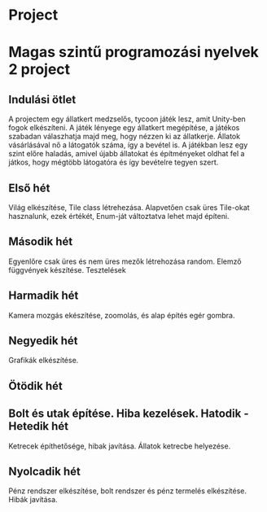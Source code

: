 # Project
Magas szintű programozási nyelvek 2 project
===========================================
Indulási ötlet
--------------
A projectem egy állatkert medzselős,  tycoon játék lesz, amit Unity-ben fogok elkészíteni. A játék lényege egy állatkert megépítése, a játékos szabadan válaszhatja majd meg, hogy nézzen ki az állatkerje. Állatok vásárlásával nő a látogatók száma, így a bevétel is. A játékban lesz egy szint előre haladás, amivel újabb állatokat és építményeket oldhat fel a játkos, hogy mégtöbb látogatóra és így bevételre tegyen szert.

Első hét
--------
Világ elkészítése, Tile class létrehezása. Alapvetően csak üres Tile-okat hasznalunk, ezek értékét, Enum-ját változtatva lehet majd építeni.

Második hét
-----------
Egyenlőre csak üres és nem üres mezők létrehozása random. Elemző függvények készítése. Tesztelések

Harmadik hét
------------
Kamera mozgás ekészítése, zoomolás, és alap építés egér gombra.

Negyedik hét
------------
Grafikák elkészítése.

Ötödik hét
----------
Bolt és utak építése. Hiba kezelések.
Hatodik - Hetedik hét
---------------------
Ketrecek építhetősége, hibak javítása. Állatok ketrecbe helyezése.

Nyolcadik hét
-------------
Pénz rendszer elkészítése, bolt rendszer és pénz termelés elkészítése. Hibák javítása.
